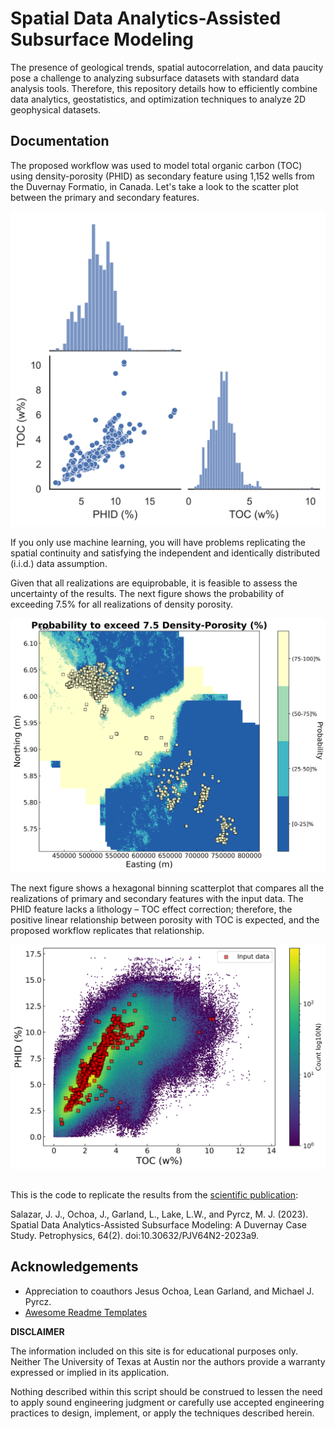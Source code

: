 
# Spatial Data Analytics-Assisted Subsurface Modeling

The presence of geological trends, spatial autocorrelation, and data paucity pose a challenge to analyzing subsurface datasets with standard data analysis tools. Therefore, this repository details how to efficiently combine data analytics, geostatistics, and optimization techniques to analyze 2D geophysical datasets.
## Documentation

The proposed workflow was used to model total organic carbon (TOC) using density-porosity (PHID) as secondary feature using 1,152 wells from the Duvernay Formatio, in Canada. Let's take a look to the scatter plot between the primary and secondary features.

![](images/image1.png)

If you only use machine learning, you will have problems replicating the spatial continuity and satisfying the independent and identically distributed (i.i.d.) data assumption.

Given that all realizations are equiprobable, it is feasible to assess the uncertainty of the results. The next figure shows the probability of exceeding 7.5% for all realizations of density porosity.

![](images/image2.png)

The next figure shows a hexagonal binning scatterplot that compares all the realizations of primary and secondary features with the input data. The PHID feature lacks a lithology – TOC effect correction; therefore, the positive linear relationship between porosity with TOC is expected, and the proposed workflow replicates that relationship.

![](images/image3.png)

## 

This is the code to replicate the results from the [scientific publication](https://onepetro.org/petrophysics/article/64/02/287/518750/Spatial-Data-Analytics-Assisted-Subsurface):

Salazar, J. J., Ochoa, J., Garland, L., Lake, L.W., and Pyrcz, M. J. (2023). Spatial Data Analytics-Assisted Subsurface Modeling: A Duvernay Case Study. Petrophysics, 64(2). doi:10.30632/PJV64N2-2023a9.


## Acknowledgements
 - Appreciation to coauthors Jesus Ochoa, Lean Garland, and Michael J. Pyrcz.
 - [Awesome Readme Templates](https://awesomeopensource.com/project/elangosundar/awesome-README-templates)

**DISCLAIMER**

The information included on this site is for educational purposes only. Neither The University of Texas at Austin nor the authors provide a warranty expressed or implied in its application.

Nothing described within this script should be construed to lessen the need to apply sound engineering judgment or carefully use accepted engineering practices to design, implement, or apply the techniques described herein.